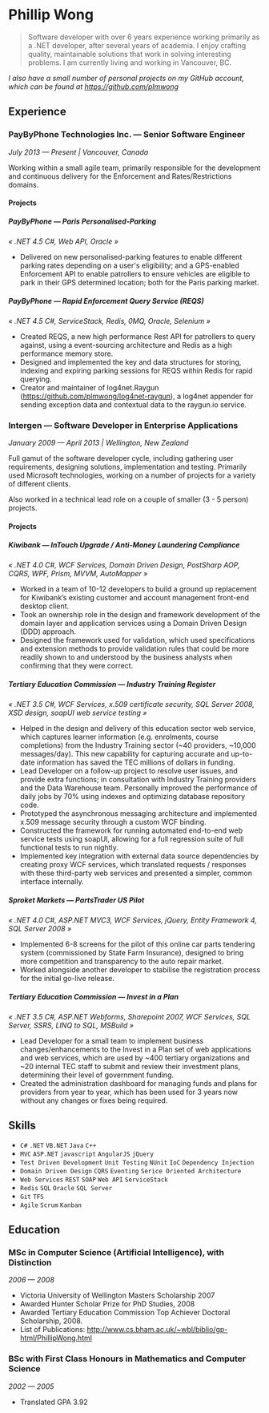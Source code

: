 # Phillip Wong

> Software developer with over 6 years experience working primarily as a .NET developer, after several years of academia. I enjoy crafting quality, maintainable solutions that work in solving interesting problems. I am currently living and working in Vancouver, BC.

_I also have a small number of personal projects on my GitHub account, which can be found at https://github.com/plmwong_

## Experience

### PayByPhone Technologies Inc. — Senior Software Engineer
_July 2013 — Present | Vancouver, Canada_

Working within a small agile team, primarily responsible for the development and continuous delivery for the Enforcement and Rates/Restrictions domains.

#### Projects

##### PayByPhone — Paris Personalised-Parking
_« .NET 4.5 C#, Web API, Oracle »_

* Delivered on new personalised-parking features to enable different parking rates depending on a user's eligibility; and a GPS-enabled Enforcement API to enable patrollers to ensure vehicles are eligible to park in their GPS determined location; both for the Paris parking market.

##### PayByPhone — Rapid Enforcement Query Service (REQS)
_« .NET 4.5 C#, ServiceStack, Redis, 0MQ, Oracle, Selenium »_

* Created REQS, a new high performance Rest API for patrollers to query against, using a event-sourcing architecture and Redis as a high performance memory store.
* Designed and implemented the key and data structures for storing, indexing and expiring parking sessions for REQS within Redis for rapid querying.
* Creator and maintainer of log4net.Raygun (https://github.com/plmwong/log4net-raygun), a log4net appender for sending exception data and contextual data to the raygun.io service.

### Intergen — Software Developer in Enterprise Applications
_January 2009 — April 2013 | Wellington, New Zealand_

Full gamut of the software developer cycle, including gathering user requirements, designing solutions, implementation and testing. Primarily used Microsoft technologies, working on a number of projects for a variety of different clients.

Also worked in a technical lead role on a couple of smaller (3 - 5 person) projects.

#### Projects

##### Kiwibank — InTouch Upgrade / Anti-Money Laundering Compliance
_« .NET 4.0 C#, WCF Services, Domain Driven Design, PostSharp AOP, CQRS, WPF, Prism, MVVM, AutoMapper »_

* Worked in a team of 10-12 developers to build a ground up replacement for Kiwibank’s existing customer and account management front-end desktop client.
* Took an ownership role in the design and framework development of the domain layer and application services using a Domain Driven Design (DDD) approach.
* Designed the framework used for validation, which used specifications and extension methods to provide validation rules that could be more readily shown to and understood by the business analysts when confirming that they were correct.

##### Tertiary Education Commission — Industry Training Register
_« .NET 3.5 C#, WCF Services, x.509 certificate security, SQL Server 2008, XSD design, soapUI web service testing »_

* Helped in the design and delivery of this education sector web service, which captures learner information (e.g. enrolments, course completions) from the Industry Training sector (~40 providers, ~10,000 messages/day). This new capability for capturing accurate and up-to-date information has saved the TEC millions of dollars in funding.
* Lead Developer on a follow-up project to resolve user issues, and provide extra functions; in consultation with Industry Training providers and the Data Warehouse team. Personally improved the performance of daily jobs by 70% using indexes and optimizing database repository code.
* Prototyped the asynchronous messaging architecture and implemented x.509 message security through a custom WCF binding.
* Constructed the framework for running automated end-to-end web service tests using soapUI, allowing for a full regression suite of full functional tests to run nightly.
* Implemented key integration with external data source dependencies by creating proxy WCF services, which translated requests / responses with these third-party web services and presented a simpler, common interface internally.

##### Sproket Markets — PartsTrader US Pilot
_« .NET 4.0 C#, ASP.NET MVC3, WCF Services, jQuery, Entity Framework 4, SQL Server 2008 »_

* Implemented 6-8 screens for the pilot of this online car parts tendering system (commissioned by State Farm Insurance), designed to bring more competition and transparency to the auto repair market.
* Worked alongside another developer to stabilise the registration process for the initial go-live release.

##### Tertiary Education Commission — Invest in a Plan
_« .NET 3.5 C#, ASP.NET Webforms, Sharepoint 2007, WCF Services, SQL Server, SSRS, LINQ to SQL, MSBuild »_

* Lead Developer for a small team to implement business changes/enhancements to the Invest in a Plan set of web applications and web services, which are used by ~400 tertiary organizations and ~20 internal TEC staff to submit and review their investment plans, determining their level of government funding.
* Created the administration dashboard for managing funds and plans for providers from year to year, which has been used for 3 years now without any changes or fixes being required.

## Skills

* `C#` `.NET` `VB.NET` `Java` `C++`
* `MVC` `ASP.NET` `javascript` `AngularJS` `jQuery`
* `Test Driven Development` `Unit Testing` `NUnit` `IoC` `Dependency Injection`
* `Domain Driven Design` `CQRS` `Eventing` `Serice Oriented Architecture`
* `Web Services` `REST` `SOAP` `Web API` `ServiceStack`
* `Redis` `SQL` `Oracle` `SQL Server`
* `Git` `TFS`
* `Agile` `Scrum` `Kanban`

## Education

### MSc in Computer Science (Artificial Intelligence), with Distinction
_2006 — 2008_

* Victoria University of Wellington Masters Scholarship 2007
* Awarded Hunter Scholar Prize for PhD Studies, 2008
* Awarded Tertiary Education Commission Top Achiever Doctoral Scholarship, 2008.
* List of Publications:
http://www.cs.bham.ac.uk/~wbl/biblio/gp-html/PhillipWong.html

### BSc with First Class Honours in Mathematics and Computer Science
_2002 — 2005_

* Translated GPA 3.92
